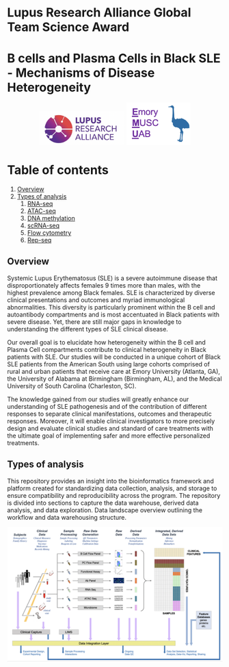 # Lupus Research Alliance Global Team Science Award
# B cells and Plasma Cells in Black SLE - Mechanisms of Disease Heterogeneity
<p align="center">
<img src="https://github.com/MGupta313/LRA/blob/main/Analysis/Images/LRA%20logo.png" alt="Folders" width="200"/>
<img src="https://github.com/MGupta313/LRA/blob/main/Analysis/Images/Picture1.png" alt="Folders" width="150"/>
</p>

# Table of contents
1. [Overview](#overview)
2. [Types of analysis](#analysis)
	1. [RNA-seq](https://github.com/MGupta313/LRA/tree/main/Analysis)
	2. [ATAC-seq](https://github.com/MGupta313/LRA/tree/main/Analysis)
	3. [DNA methylation](https://github.com/MGupta313/LRA/tree/main/Analysis)
	4. [scRNA-seq](https://github.com/MGupta313/LRA/tree/main/Analysis)
	5. [Flow cytometry](https://github.com/MGupta313/LRA/tree/main/Analysis)
	6. [Rep-seq](https://github.com/MGupta313/LRA/tree/main/Analysis)


## Overview <a name="overview"></a>
Systemic Lupus Erythematosus (SLE) is a severe autoimmune disease that disproportionately affects females 9 times more than males, with the highest prevalence among Black females. SLE is characterized by diverse clinical presentations and outcomes and myriad immunological abnormalities. This diversity is particularly prominent within the B cell and autoantibody compartments and is most accentuated in Black patients with severe disease. Yet, there are still major gaps in knowledge to understanding the different types of SLE clinical disease. 

Our overall goal is to elucidate how heterogeneity within the B cell and Plasma Cell compartments contribute to clinical heterogeneity in Black patients with SLE. Our studies will be conducted in a unique cohort of Black SLE patients from the American South using large cohorts comprised of rural and urban patients that receive care at Emory University (Atlanta, GA), the University of Alabama at Birmingham (Birmingham, AL), and the Medical University of South Carolina (Charleston, SC). 

The knowledge gained from our studies will greatly enhance our understanding of SLE pathogenesis and of the contribution of different responses to separate clinical manifestations, outcomes and therapeutic responses.  Moreover, it will enable clinical investigators to more precisely design and evaluate clinical studies and standard of care treatments with the ultimate goal of implementing safer and more effective personalized treatments.  

## Types of analysis <a name="analysis"></a>
This repository provides an insight into the bioinformatics framework and platform created for standardizing data collection, analysis, and storage to ensure compatibility and reproducibility across the program. The repository is divided into sections to capture the data warehouse, derived data analysis, and data exploration. Data landscape overview outlining the workflow and data warehousing structure. 

<img src="https://github.com/MGupta313/LRA/blob/main/Analysis/Images/datatypes.png" alt="Folders" width="800"/>

